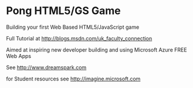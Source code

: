 # Pong HTML5/GS Game

Building your first Web Based HTML5/JavaScript game

Full Tutorial at http://blogs.msdn.com/uk_faculty_connection

Aimed at inspiring new developer building and using Microsoft Azure FREE Web Apps

See http://www.dreamspark.com 

for Student resources see http://imagine.microsoft.com